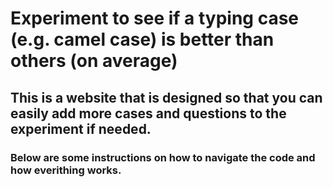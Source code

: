 # Experiment to see if a typing case (e.g. camel case) is better than others (on average)

## This is a website that is designed so that you can easily add more cases and questions to the experiment if needed.

### Below are some instructions on how to navigate the code and how everithing works.

